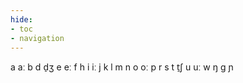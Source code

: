 ```yaml
---
hide:
- toc
- navigation
---
```

a
aː
b
d
d̠ʒ
e
eː
f
h
i
iː
j
k
l
m
n
o
oː
p
r
s
t
t̠ʃ
u
uː
w
ŋ
ɡ
ɲ
